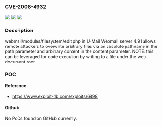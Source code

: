 ### [CVE-2008-4932](https://cve.mitre.org/cgi-bin/cvename.cgi?name=CVE-2008-4932)
![](https://img.shields.io/static/v1?label=Product&message=n%2Fa&color=blue)
![](https://img.shields.io/static/v1?label=Version&message=n%2Fa&color=blue)
![](https://img.shields.io/static/v1?label=Vulnerability&message=n%2Fa&color=brighgreen)

### Description

webmail/modules/filesystem/edit.php in U-Mail Webmail server 4.91 allows remote attackers to overwrite arbitrary files via an absolute pathname in the path parameter and arbitrary content in the content parameter.  NOTE: this can be leveraged for code execution by writing to a file under the web document root.

### POC

#### Reference
- https://www.exploit-db.com/exploits/6898

#### Github
No PoCs found on GitHub currently.

